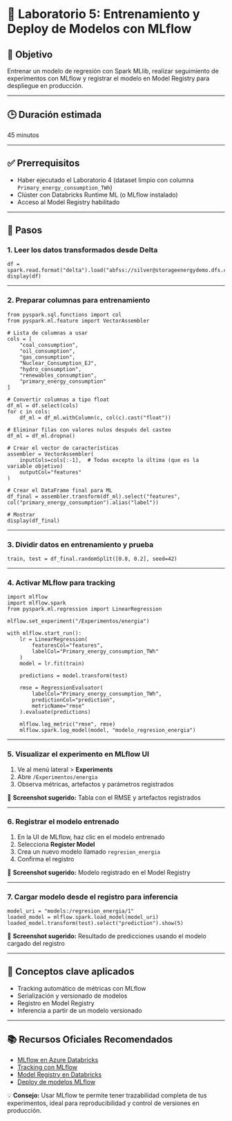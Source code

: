 # 🧪 Laboratorio 5: Entrenamiento y Deploy de Modelos con MLflow

## 🎯 Objetivo  
Entrenar un modelo de regresión con Spark MLlib, realizar seguimiento de experimentos con MLflow y registrar el modelo en Model Registry para despliegue en producción.

---

## 🕒 Duración estimada  
45 minutos

---

## ✅ Prerrequisitos  
- Haber ejecutado el Laboratorio 4 (dataset limpio con columna `Primary_energy_consumption_TWh`)  
- Clúster con Databricks Runtime ML (o MLflow instalado)  
- Acceso al Model Registry habilitado

---

## 📝 Pasos

### 1. Leer los datos transformados desde Delta

    df = spark.read.format("delta").load("abfss://silver@storageenergydemo.dfs.core.windows.net/energy_partitioned")
    display(df)

---

### 2. Preparar columnas para entrenamiento

```
from pyspark.sql.functions import col
from pyspark.ml.feature import VectorAssembler

# Lista de columnas a usar
cols = [
    "coal_consumption",
    "oil_consumption",
    "gas_consumption",
    "Nuclear_Consumption_EJ",
    "hydro_consumption",
    "renewables_consumption",
    "primary_energy_consumption"
]

# Convertir columnas a tipo float
df_ml = df.select(cols)
for c in cols:
    df_ml = df_ml.withColumn(c, col(c).cast("float"))

# Eliminar filas con valores nulos después del casteo
df_ml = df_ml.dropna()

# Crear el vector de características
assembler = VectorAssembler(
    inputCols=cols[:-1],  # Todas excepto la última (que es la variable objetivo)
    outputCol="features"
)

# Crear el DataFrame final para ML
df_final = assembler.transform(df_ml).select("features", col("primary_energy_consumption").alias("label"))

# Mostrar
display(df_final)
```

---

### 3. Dividir datos en entrenamiento y prueba

    train, test = df_final.randomSplit([0.8, 0.2], seed=42)

---

### 4. Activar MLflow para tracking

    import mlflow
    import mlflow.spark
    from pyspark.ml.regression import LinearRegression

    mlflow.set_experiment("/Experimentos/energia")

    with mlflow.start_run():
        lr = LinearRegression(
            featuresCol="features",
            labelCol="Primary_energy_consumption_TWh"
        )
        model = lr.fit(train)

        predictions = model.transform(test)

        rmse = RegressionEvaluator(
            labelCol="Primary_energy_consumption_TWh",
            predictionCol="prediction",
            metricName="rmse"
        ).evaluate(predictions)

        mlflow.log_metric("rmse", rmse)
        mlflow.spark.log_model(model, "modelo_regresion_energia")

---

### 5. Visualizar el experimento en MLflow UI

1. Ve al menú lateral > **Experiments**  
2. Abre `/Experimentos/energia`  
3. Observa métricas, artefactos y parámetros registrados

📸 **Screenshot sugerido:** Tabla con el RMSE y artefactos registrados

---

### 6. Registrar el modelo entrenado

1. En la UI de MLflow, haz clic en el modelo entrenado  
2. Selecciona **Register Model**  
3. Crea un nuevo modelo llamado `regresion_energia`  
4. Confirma el registro

📸 **Screenshot sugerido:** Modelo registrado en el Model Registry

---

### 7. Cargar modelo desde el registro para inferencia

    model_uri = "models:/regresion_energia/1"
    loaded_model = mlflow.spark.load_model(model_uri)
    loaded_model.transform(test).select("prediction").show(5)

📸 **Screenshot sugerido:** Resultado de predicciones usando el modelo cargado del registro

---

## 🧠 Conceptos clave aplicados

- Tracking automático de métricas con MLflow  
- Serialización y versionado de modelos  
- Registro en Model Registry  
- Inferencia a partir de un modelo versionado

---

## 📚 Recursos Oficiales Recomendados

- [MLflow en Azure Databricks](https://learn.microsoft.com/azure/databricks/mlflow/)  
- [Tracking con MLflow](https://mlflow.org/docs/latest/tracking.html)  
- [Model Registry en Databricks](https://learn.microsoft.com/azure/databricks/mlflow/models/)  
- [Deploy de modelos MLflow](https://learn.microsoft.com/azure/databricks/mlflow/model-serving/)

💡 **Consejo:** Usar MLflow te permite tener trazabilidad completa de tus experimentos, ideal para reproducibilidad y control de versiones en producción.
